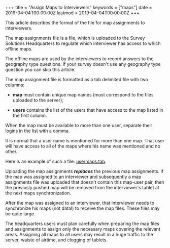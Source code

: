 +++
title = "Assign Maps to Interviewers"
keywords = ["maps"]
date = 2019-04-04T00:00:00Z
lastmod = 2019-04-04T00:00:00Z
+++

This article describes the format of the file for map assignments to interviewers.


The map assignments file is a file, which is uploaded to the 
Survey Solutions Headquarters to regulate which interviewer 
has access to which offline maps.

The offline maps are used by the interviewers to record answers to the 
geography type questions. If your survey doesn't use any geography type
question you can skip this article.

The map assignment file is formatted as a tab delimited file with two columns:

- <B>map</B> must contain unique map names (must correspond to the 
files uploaded to the server);

- <B>users</B> contains the list of the users that have access to the
map listed in the first column.

When the map must be available to more than one user, separate their logins
in the list with a comma.

It is normal that a user name is mentioned for more than one map. That user
will have access to all of the maps where his name was mentioned and no other.

Here is an example of such a file: [usermaps.tab](http://www.radyakin.org/suso/support/usermaps.tab).

Uploading the map assignments <B><I>replaces</I></B> the previous map assignments.
If the map was assigned to an interviewer and subsequently a map assignments
file was uploaded that doesn't contain this map-user pair, then the previosly
pushed map will be removed from the interviewer's tablet at the next maps
synchronization.

After the map was assigned to an interviewer, that interviewer needs to
synchronize his maps (not data!) to receive the map files. These files may
be quite large.

The headquarters users must plan carefully when preparing the map files and
assignments to assign only the necessary maps covering the relevant areas. 
Assigning all maps to all users may result in a huge traffic to the server, 
waiste of airtime, and clogging of tablets.
